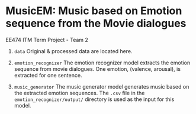 # MusicEM: Music based on Emotion sequence from the Movie dialogues
EE474 ITM Term Project - Team 2

1. ```data```
 Original & processed data are located here.
  
2. ```emotion_recognizer```
 The emotion recognizer model extracts the emotion sequence from movie dialogues.
 One emotion, (valence, arousal), is extracted for one sentence.

3. ```music_generator```
 The music generator model generates music based on the extracted emotion sequences.
 The ```.csv``` file in the ```emotion_recognizer/output/``` directory is used as the input for this model.
